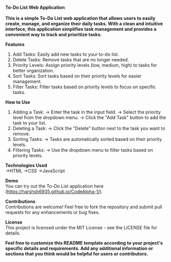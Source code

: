 **To-Do List Web Application**<br><br>
__This is a simple To-Do List web application that allows users to easily create, manage, and organize their daily tasks. With a clean and intuitive interface, this application simplifies task management and provides a convenient way to track and prioritize tasks.__<br>

__Features__<br>
1. Add Tasks: Easily add new tasks to your to-do list.
2. Delete Tasks: Remove tasks that are no longer needed.
3. Priority Levels: Assign priority levels (low, medium, high) to tasks for better organization.
4. Sort Tasks: Sort tasks based on their priority levels for easier management.
5. Filter Tasks: Filter tasks based on priority levels to focus on specific tasks.<br>

__How to Use__<br>
1) Adding a Task:
-> Enter the task in the input field.
-> Select the priority level from the dropdown menu.
-> Click the "Add Task" button to add the task to your list.
2) Deleting a Task:
-> Click the "Delete" button next to the task you want to remove.
3) Sorting Tasks:
-> Tasks are automatically sorted based on their priority levels.
4) Filtering Tasks:
-> Use the dropdown menu to filter tasks based on priority levels.<br>
   
__Technologies Used__<br>
->HTML
->CSS
->JavaScript<br>

__Demo__<br>
You can try out the To-Do List application here (https://harshsh6935.github.io/CodeAlpha-1/).<br>

__Contributions__<br>
Contributions are welcome! Feel free to fork the repository and submit pull requests for any enhancements or bug fixes.<br>

__License__<br>
This project is licensed under the MIT License - see the LICENSE file for details.<br>

**Feel free to customize this README template according to your project's specific details and requirements. Add any additional information or sections that you think would be helpful for users or contributors.**






